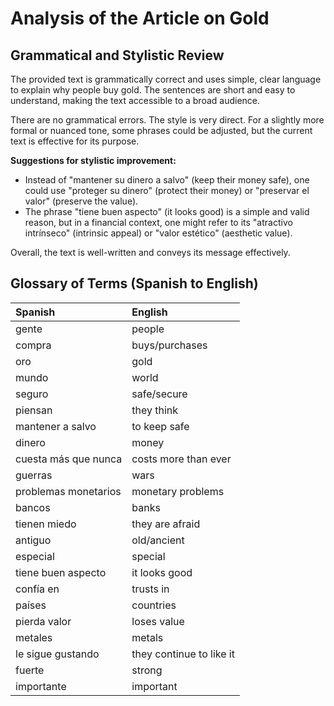 # Analysis of the Article on Gold

## Grammatical and Stylistic Review

The provided text is grammatically correct and uses simple, clear language to explain why people buy gold. The sentences are short and easy to understand, making the text accessible to a broad audience.

There are no grammatical errors. The style is very direct. For a slightly more formal or nuanced tone, some phrases could be adjusted, but the current text is effective for its purpose.

**Suggestions for stylistic improvement:**

*   Instead of "mantener su dinero a salvo" (keep their money safe), one could use "proteger su dinero" (protect their money) or "preservar el valor" (preserve the value).
*   The phrase "tiene buen aspecto" (it looks good) is a simple and valid reason, but in a financial context, one might refer to its "atractivo intrínseco" (intrinsic appeal) or "valor estético" (aesthetic value).

Overall, the text is well-written and conveys its message effectively.

## Glossary of Terms (Spanish to English)

| Spanish | English |
| :--- | :--- |
| gente | people |
| compra | buys/purchases |
| oro | gold |
| mundo | world |
| seguro | safe/secure |
| piensan | they think |
| mantener a salvo | to keep safe |
| dinero | money |
| cuesta más que nunca | costs more than ever |
| guerras | wars |
| problemas monetarios | monetary problems |
| bancos | banks |
| tienen miedo | they are afraid |
| antiguo | old/ancient |
| especial | special |
| tiene buen aspecto | it looks good |
| confía en | trusts in |
| países | countries |
| pierda valor | loses value |
| metales | metals |
| le sigue gustando | they continue to like it |
| fuerte | strong |
| importante | important |

